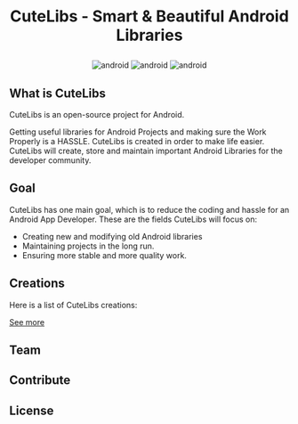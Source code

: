 <h1><p align="center">CuteLibs - Smart & Beautiful Android Libraries</p></h1>

<p align="center"> <img src="https://img.shields.io/badge/platform-Android-red.svg?style=for-the-badge" alt="android" /> <img src="https://img.shields.io/badge/language-Java-green.svg?style=for-the-badge" alt="android" /> <img src="https://img.shields.io/badge/distribution-Jitpack-blue.svg?style=for-the-badge" alt="android" /> </p> 

## What is CuteLibs

CuteLibs is an open-source project for Android. 

Getting useful libraries for Android Projects and making sure the Work Properly is a HASSLE. CuteLibs is created in order to make life easier. CuteLibs will create, store and maintain important Android Libraries for the developer community.

## Goal

CuteLibs has one main goal, which is to reduce the coding and hassle for an Android App Developer. These are the fields CuteLibs will focus on:
- Creating new and modifying old Android libraries
- Maintaining projects in the long run.
- Ensuring more stable and more quality work.

## Creations
Here is a list of CuteLibs creations:

<a href="https://github.com/orgs/CuteLibs/repositories">See more</a>

## Team

## Contribute

## License
